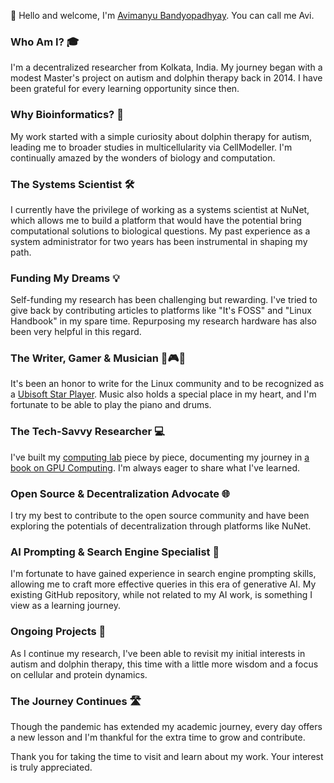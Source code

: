<!-- ### Hi there 👋
-->

<!--
**avimanyu786/avimanyu786** is a ✨ _special_ ✨ repository because its `README.md` (this file) appears on your GitHub profile.

Here are some ideas to get you started:

- 🔭 I’m currently working on ...
- 🌱 I’m currently learning ...
- 👯 I’m looking to collaborate on ...
- 🤔 I’m looking for help with ...
- 💬 Ask me about ...
- 📫 How to reach me: ...
- 😄 Pronouns: ...
- ⚡ Fun fact: ...
-->

👋 Hello and welcome, I'm [Avimanyu Bandyopadhyay](https://linktr.ee/avimanyu). You can call me Avi.

### Who Am I? 🎓
I'm a decentralized researcher from Kolkata, India. My journey began with a modest Master's project on autism and dolphin therapy back in 2014. I have been grateful for every learning opportunity since then.

### Why Bioinformatics? 🧬
My work started with a simple curiosity about dolphin therapy for autism, leading me to broader studies in multicellularity via CellModeller. I'm continually amazed by the wonders of biology and computation.

### The Systems Scientist 🛠️
I currently have the privilege of working as a systems scientist at NuNet, which allows me to build a platform that would have the potential bring computational solutions to biological questions. My past experience as a system administrator for two years has been instrumental in shaping my path.

### Funding My Dreams 💡
Self-funding my research has been challenging but rewarding. I've tried to give back by contributing articles to platforms like "It's FOSS" and "Linux Handbook" in my spare time. Repurposing my research hardware has also been very helpful in this regard.

### The Writer, Gamer & Musician 📝🎮🎶
It's been an honor to write for the Linux community and to be recognized as a [Ubisoft Star Player](https://www.marketscreener.com/quote/stock/UBISOFT-ENTERTAINMENT-4719/news/Ubisoft-Entertainment-Who-are-Ubisoft-s-Star-Players-23200448/). Music also holds a special place in my heart, and I'm fortunate to be able to play the piano and drums.

### The Tech-Savvy Researcher 💻
I've built my [computing lab](https://gizmoquest.com) piece by piece, documenting my journey in [a book on GPU Computing](https://github.com/PacktPublishing/Hands-On-GPU-Computing-with-Python). I'm always eager to share what I've learned.

### Open Source & Decentralization Advocate 🌐
I try my best to contribute to the open source community and have been exploring the potentials of decentralization through platforms like NuNet.

### AI Prompting & Search Engine Specialist 🤖
I'm fortunate to have gained experience in search engine prompting skills, allowing me to craft more effective queries in this era of generative AI. My existing GitHub repository, while not related to my AI work, is something I view as a learning journey.

### Ongoing Projects 🚀
As I continue my research, I've been able to revisit my initial interests in autism and dolphin therapy, this time with a little more wisdom and a focus on cellular and protein dynamics.

### The Journey Continues 🛣️
Though the pandemic has extended my academic journey, every day offers a new lesson and I'm thankful for the extra time to grow and contribute.

Thank you for taking the time to visit and learn about my work. Your interest is truly appreciated.
